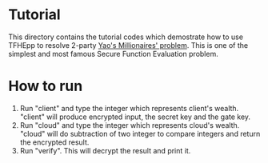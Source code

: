 # Tutorial

This directory contains the tutorial codes which demostrate how to use TFHEpp to resolve 2-party [Yao's Millionaires' problem](https://en.wikipedia.org/wiki/Yao%27s_Millionaires%27_problem). This is one of the simplest and most famous Secure Function Evaluation problem.


# How to run
1. Run "client" and type the integer which represents client's wealth. "client" will produce encrypted input, the secret key and the gate key.
2. Run "cloud" and type the integer which represents cloud's wealth. "cloud" will do subtraction of two integer to compare integers and return the encrypted result.
3. Run "verify". This will decrypt the result and print it.
